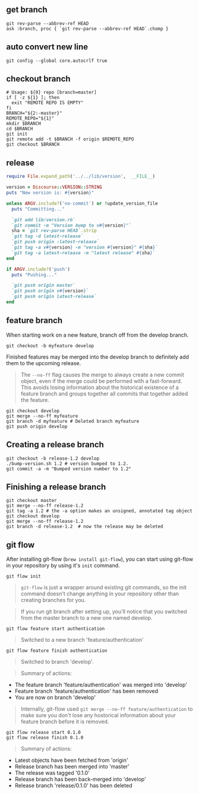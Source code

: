 get branch
---
```
git rev-parse --abbrev-ref HEAD
ask :branch, proc { `git rev-parse --abbrev-ref HEAD`.chomp }
```
auto convert new line
---
```shell
git config --global core.autocrlf true
```
checkout branch
---
```shell
# Usage: ${0} repo [branch=master]
if [ -z ${1} ]; then
  exit "REMOTE REPO IS EMPTY"
fi
BRANCH="${2:-master}"
REMOTE_REPO="${1}"
mkdir $BRANCH
cd $BRANCH
git init
git remote add -t $BRANCH -f origin $REMOTE_REPO
git checkout $BRANCH
```
release
---
```ruby
require File.expand_path('../../lib/version',  __FILE__)

version = Discourse::VERSION::STRING
puts "New version is: #{version}"

unless ARGV.include?('no-commit') or !update_version_file
  puts "Committing..."

  `git add lib/version.rb`
  `git commit -m "Version bump to v#{version}"`
  sha = `git rev-parse HEAD`.strip
  `git tag -d latest-release`
  `git push origin :latest-release`
  `git tag -a v#{version} -m "version #{version}" #{sha}`
  `git tag -a latest-release -m "latest release" #{sha}`
end

if ARGV.include?('push')
  puts "Pushing..."

  `git push origin master`
  `git push origin v#{version}`
  `git push origin latest-release`
end
```
feature branch
---
When starting work on a new feature, branch off from the develop branch.
```shell
git checkout -b myfeature develop
```
Finished features may be merged into the develop branch to definitely add them to the upcoming release.
> The `--no-ff` flag causes the merge to always create a new commit object, even if the merge could be performed with a fast-forward. 
This avoids losing information about the historical existence of a feature branch and groups together all commits that together added the feature.

```shell
git checkout develop
git merge --no-ff myfeature
git branch -d myfeature # Deleted branch myfeature
git push origin develop
```
Creating a release branch
---
```shell
git checkout -b release-1.2 develop
./bump-version.sh 1.2 # version bumped to 1.2.
git commit -a -m "Bumped version number to 1.2" 
```
Finishing a release branch
---
```shell
git checkout master
git merge --no-ff release-1.2
git tag -a 1.2 # the -a option makes an unsigned, annotated tag object
git checkout develop
git merge --no-ff release-1.2
git branch -d release-1.2  # now the release may be deleted
```
git flow
---
After installing git-flow (`brew install git-flow`), you can start using git-flow in your repository by using it's `init` command. 
```shell
git flow init
```
> `git-flow` is just a wrapper around existing git commands, so the init command doesn't change anything in your repository other than creating branches for you.

> If you run git branch after setting up, you'll notice that you switched from the master branch to a new one named develop.

```shell
git flow feature start authentication
```
> Switched to a new branch 'feature/authentication'

```shell
git flow feature finish authentication
```
> Switched to branch 'develop'. 

> Summary of actions:
- The feature branch 'feature/authentication' was merged into 'develop'
- Feature branch 'feature/authentication' has been removed
- You are now on branch 'develop'

> Internally, git-flow used `git merge --no-ff feature/authentication` to make sure you don't lose any hostorical information about your feature branch before it is removed.

```shell
git flow release start 0.1.0
git flow release finish 0.1.0
```
> Summary of actions:
- Latest objects have been fetched from 'origin'
- Release branch has been merged into 'master'
- The release was tagged '0.1.0'
- Release branch has been back-merged into 'develop'
- Release branch 'release/0.1.0' has been deleted
